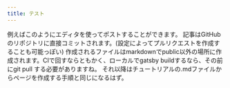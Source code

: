 ```yaml
---
title: テスト
---
```

例えばこのようにエディタを使ってポストすることができます。
記事はGitHubのリポジトリに直接コミットされます。(設定によってプルリクエストを作成することも可能っぽい)
作成されるファイルはmarkdownでpublic以外の場所に作成されます。CIで回すならともかく、ローカルでgatsby buildするなら、その前にgit pull する必要がありますね。
それ以降はチュートリアルの.mdファイルからページを作成する手順と同じになるはず。
